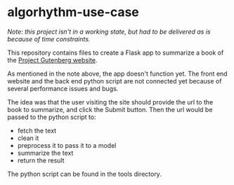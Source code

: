 # algorhythm-use-case

*Note: this project isn't in a working state, but had to be delivered as is because of time constraints.*

This repository contains files to create a Flask app to summarize a book of the [Project Gutenberg website](https://gutenberg.org/).

As mentioned in the note above, the app doesn't function yet. The front end website and the back end python script are not connected yet because of several performance issues and bugs.

The idea was that the user visiting the site should provide the url to the book to summarize, and click the Submit button. Then the url would be passed to the python script to:
* fetch the text
* clean it
* preprocess it to pass it to a model
* summarize the text
* return the result

The python script can be found in the tools directory.